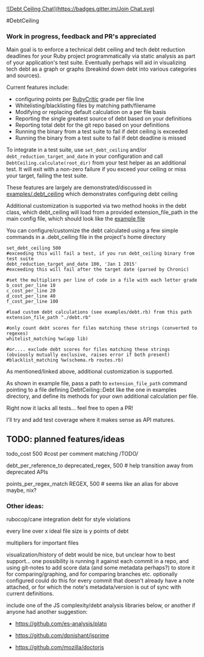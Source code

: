[![Debt Ceiling Chat](https://badges.gitter.im/Join Chat.svg)](https://gitter.im/bglusman/debt_ceiling)

#DebtCeiling

### Work in progress, feedback and PR's appreciated

Main goal is to enforce a technical debt ceiling and tech debt reduction deadlines for your Ruby project programmatically via static analysis as part of your application's test suite.  Eventually perhaps will aid in visualizing tech debt as a graph or graphs (breakind down debt into various categories and sources).

Current features include:
* configuring points per [RubyCritic](https://github.com/whitesmith/rubycritic) grade per file line
* Whitelisting/blacklisting files by matching path/filename
* Modifying or replacing default calculation on a per file basis
* Reporting the single greatest source of debt based on your definitions
* Reporting total debt for the git repo based on your definitions
* Running the binary from a test suite to fail if debt ceiling is exceeded
* Running the binary from a test suite to fail if debt deadline is missed

To integrate in a test suite, use `set_debt_ceiling` and/or `debt_reduction_target_and_date` in your configuration and call `DebtCeiling.calculate(root_dir)` from your test helper as an additional test.  It will exit with a non-zero failure if you exceed your ceiling or miss your target, failing the test suite.

These features are largely are demonstrated/discussed in [examples/.debt_ceiling](https://github.com/bglusman/debt_ceiling/blob/master/examples/.debt_ceiling.example) which demonstrates configuring debt ceiling

Additional customization is supported via two method hooks in the debt class, which debt_ceiling will load from a provided extension_file_path in the main config file, which should look like the [example file](https://github.com/bglusman/debt_ceiling/blob/master/examples/debt.rb.example)

You can configure/customize the debt calculated using a few simple commands in a .debt_ceiling file in the project's home directory

```
set_debt_ceiling 500
#exceeding this will fail a test, if you run debt_ceiling binary from test suite
debt_reduction_target_and_date 100, 'Jan 1 2015'
#exceeding this will fail after the target date (parsed by Chronic)

#set the multipliers per line of code in a file with each letter grade
b_cost_per_line 10
c_cost_per_line 20
d_cost_per_line 40
f_cost_per_line 100

#load custom debt calculations (see examples/debt.rb) from this path
extension_file_path "./debt.rb"

#only count debt scores for files matching these strings (converted to regexes)
whitelist_matching %w(app lib)

#or.... exclude debt scores for files matching these strings (obviously mutually exclusive, raises error if both present)
#blacklist_matching %w(schema.rb routes.rb)
```

As mentioned/linked above, additional customization is supported.

As shown in example file, pass a path to `extension_file_path` command pointing to a file defining DebtCeiling::Debt like the one in examples directory, and define its methods for your own additional calculation per file.

Right now it lacks all tests...  feel free to open a PR!  

I'll try and add test coverage where it makes sense as API matures.

## TODO: planned features/ideas

todo_cost 500      #cost per comment matching /TODO/

debt_per_reference_to deprecated_regex, 500 # help transition away from deprecated APIs 

points_per_regex_match REGEX, 500 # seems like an alias for above maybe, nix?


### Other ideas:

rubocop/cane integration debt for style violations

every line over x ideal file size is y points of debt

multipliers for important files

visualization/history of debt would be nice, but unclear how to best support...  one possibility is running it against each commit in a repo, and using git-notes to add score data (and some metadata perhaps?) to store it for comparing/graphing, and for comparing branches etc. optionally configured could do this for every commit that doesn't already have a note attached, or for which the note's metadata/version is out of sync with current definitions.

include one of the JS complexity/debt analysis libraries below, or another if anyone had another suggestion: 

* https://github.com/es-analysis/plato

* https://github.com/dpnishant/jsprime

* https://github.com/mozilla/doctorjs
